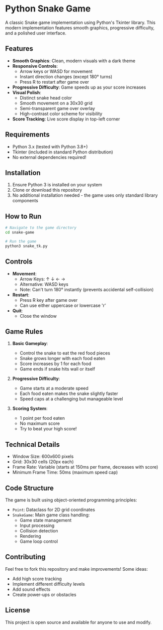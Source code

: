 # Python Snake Game

A classic Snake game implementation using Python's Tkinter library. This modern implementation features smooth graphics, progressive difficulty, and a polished user interface.

## Features

- **Smooth Graphics**: Clean, modern visuals with a dark theme
- **Responsive Controls**: 
  - Arrow keys or WASD for movement
  - Instant direction changes (except 180° turns)
  - Press R to restart after game over
- **Progressive Difficulty**: Game speeds up as your score increases
- **Visual Polish**:
  - Distinct snake head color
  - Smooth movement on a 30x30 grid
  - Semi-transparent game over overlay
  - High-contrast color scheme for visibility
- **Score Tracking**: Live score display in top-left corner

## Requirements

- Python 3.x (tested with Python 3.8+)
- Tkinter (included in standard Python distribution)
- No external dependencies required!

## Installation

1. Ensure Python 3 is installed on your system
2. Clone or download this repository
3. No additional installation needed - the game uses only standard library components

## How to Run

```bash
# Navigate to the game directory
cd snake-game

# Run the game
python3 snake_tk.py
```

## Controls

- **Movement**:
  - Arrow Keys: ↑ ↓ ← → 
  - Alternative: WASD keys
  - Note: Can't turn 180° instantly (prevents accidental self-collision)
- **Restart**: 
  - Press R key after game over
  - Can use either uppercase or lowercase 'r'
- **Quit**: 
  - Close the window

## Game Rules

1. **Basic Gameplay**:
   - Control the snake to eat the red food pieces
   - Snake grows longer with each food eaten
   - Score increases by 1 for each food
   - Game ends if snake hits wall or itself

2. **Progressive Difficulty**:
   - Game starts at a moderate speed
   - Each food eaten makes the snake slightly faster
   - Speed caps at a challenging but manageable level

3. **Scoring System**:
   - 1 point per food eaten
   - No maximum score
   - Try to beat your high score!

## Technical Details

- Window Size: 600x600 pixels
- Grid: 30x30 cells (20px each)
- Frame Rate: Variable (starts at 150ms per frame, decreases with score)
- Minimum Frame Time: 50ms (maximum speed cap)

## Code Structure

The game is built using object-oriented programming principles:

- `Point`: Dataclass for 2D grid coordinates
- `SnakeGame`: Main game class handling:
  - Game state management
  - Input processing
  - Collision detection
  - Rendering
  - Game loop control

## Contributing

Feel free to fork this repository and make improvements! Some ideas:
- Add high score tracking
- Implement different difficulty levels
- Add sound effects
- Create power-ups or obstacles

## License

This project is open source and available for anyone to use and modify.